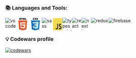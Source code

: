 ### 📚 Languages and Tools:
<img align="left" src="https://camo.githubusercontent.com/5fa137d222dde7b69acd22c6572a065ce3656e6ffa1f5e88c1b5c7a935af3cc6/68747470733a2f2f63646e2e6a7364656c6976722e6e65742f67682f64657669636f6e732f64657669636f6e2f69636f6e732f7673636f64652f7673636f64652d6f726967696e616c2e737667" alt="vscode" width="35" height="40" data-canonical-src="https://cdn.jsdelivr.net/gh/devicons/devicon/icons/vscode/vscode-original.svg" style="max-width: 100%;" />
<img align="left" src="https://raw.githubusercontent.com/devicons/devicon/master/icons/html5/html5-original-wordmark.svg" alt="html5" width="40" height="40" style="max-width: 100%;" />
<img align="left" src="https://raw.githubusercontent.com/devicons/devicon/master/icons/css3/css3-original-wordmark.svg" alt="css3" width="40" height="40" style="max-width: 100%;" />
<img align="left" src="https://camo.githubusercontent.com/26901b819fb10ef4e2c652aa40e24775247664d84a7597bebb66898a24dddedd/68747470733a2f2f63646e2e6a7364656c6976722e6e65742f67682f64657669636f6e732f64657669636f6e2f69636f6e732f736173732f736173732d6f726967696e616c2e737667" alt="sass" width="35" height="35" data-canonical-src="https://cdn.jsdelivr.net/gh/devicons/devicon/icons/sass/sass-original.svg" style="max-width: 100%;" />
<img align="left" src="https://raw.githubusercontent.com/devicons/devicon/master/icons/javascript/javascript-original.svg" alt="javascript" width="30" height="40" style="max-width: 100%;" />
<img align="left" src="https://upload.wikimedia.org/wikipedia/commons/4/4c/Typescript_logo_2020.svg" alt="typescript" width="30" height="40" style="max-width: 100%;" />
<img align="left" src="https://upload.wikimedia.org/wikipedia/commons/a/a7/React-icon.svg" alt="react" width="30" height="40" style="max-width: 100%;" />
<img align="left" src="https://upload.wikimedia.org/wikipedia/commons/8/8e/Nextjs-logo.svg" alt="next js" width="30" height="40" style="max-width: 100%;" />
<img align="left" src="https://upload.wikimedia.org/wikipedia/commons/4/49/Redux.png" alt="redux" width="55" height="40" style="max-width: 100%;" />
<img align="left" src="https://www.gstatic.com/devrel-devsite/prod/v80bae38ba58d74b96b4842131d88ee335fbea404678aa063008110db834e2268/firebase/images/lockup.svg" alt="firebase" width="90" height="50" style="max-width: 100%;" />

<br>
<br>

### 💡 Codewars profile
[![codewars](https://www.codewars.com/users/demptd13/badges/large)](https://www.codewars.com/users/demptd13)
